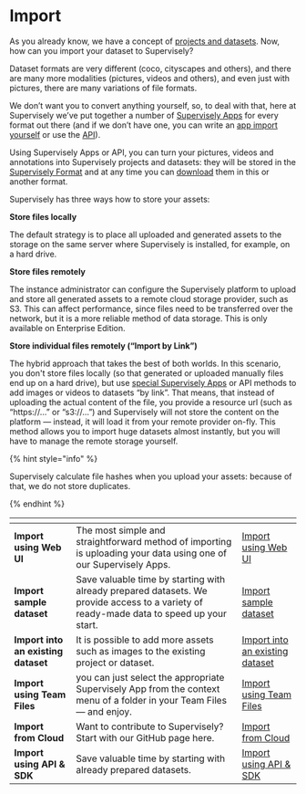 # Import

As you already know, we have a concept of [projects and datasets](../../overview.md). Now, how can you import your dataset to Supervisely?

Dataset formats are very different (coco, cityscapes and others), and there are many more modalities (pictures, videos and others), and even just with pictures, there are many variations of file formats.

We don’t want you to convert anything yourself, so, to deal with that, here at Supervisely we’ve put together a number of [Supervisely Apps](https://ecosystem.supervisely.com/import) for every format out there (and if we don’t have one, you can write an [app import yourself](https://supervisely.readthedocs.io/en/latest/sdk_packages.html) or use the [API](https://api.docs.supervisely.com/)).

Using Supervisely Apps or API, you can turn your pictures, videos and annotations into Supervisely projects and datasets: they will be stored in the [Supervisely Format](../../supervisely-format.md) and at any time you can [download](../export/export.md) them in this or another format.

Supervisely has three ways how to store your assets:

**Store files locally**

The default strategy is to place all uploaded and generated assets to the storage on the same server where Supervisely is installed, for example, on a hard drive.

**Store files remotely**

The instance administrator can configure the Supervisely platform to upload and store all generated assets to a remote cloud storage provider, such as S3. This can affect performance, since files need to be transferred over the network, but it is a more reliable method of data storage. This is only available on Enterprise Edition.

**Store individual files remotely (“Import by Link”)**

The hybrid approach that takes the best of both worlds. In this scenario, you don't store files locally (so that generated or uploaded manually files end up on a hard drive), but use [special Supervisely Apps](Import-from-Cloud.md) or API methods to add images or videos to datasets “by link”. That means, that instead of uploading the actual content of the file, you provide a resource url (such as “https://…” or “s3://…”) and Supervisely will not store the content on the platform — instead, it will load it from your remote provider on-fly. This method allows you to import huge datasets almost instantly, but you will have to manage the remote storage yourself.

{% hint style="info" %}

Supervisely calculate file hashes when you upload your assets: because of that, we do not store duplicates.

{% endhint %}

<table data-view="cards">
   <thead>
      <tr>
         <th></th>
         <th></th>
         <th data-hidden data-card-target data-type="content-ref"></th>
      </tr>
   </thead>
   <tbody>
      <tr>
         <td><strong>Import using Web UI</strong></td>
         <td>The most simple and straightforward method of importing is uploading your data using one of our Supervisely Apps.</td>
         <td><a href="Import-using-Web-UI.md">Import using Web UI</a></td>
      </tr>
      <tr>
         <td><strong>Import sample dataset</strong></td>
         <td>Save valuable time by starting with already prepared datasets. We provide access to a variety of ready-made data to speed up your start.</td>
         <td><a href="Import-sample-dataset.md">Import sample dataset</a></td>
      </tr>
      <tr>
         <td><strong>Import into an existing dataset</strong></td>
         <td>It is possible to add more assets such as images to the existing project or dataset.</td>
         <td><a href="exesting-dataset.md">Import into an existing dataset</a></td>
      </tr>
       <tr>
         <td><strong>Import using Team Files</strong></td>
         <td>you can just select the appropriate Supervisely App from the context menu of a folder in your Team Files — and enjoy.</td>
         <td><a href="Import-Team-Files.md">Import using Team Files</a></td>
      </tr>
     <tr>
         <td><strong>Import from Cloud</strong></td>
         <td>Want to contribute to Supervisely? Start with our GitHub page here.</td>
         <td><a href="Import-from-Cloud.md">Import from Cloud</a></td>
      </tr>
      <tr>
         <td><strong>Import using API & SDK</strong></td>
         <td>Save valuable time by starting with already prepared datasets.</td>
         <td><a href="import-sdk-api.md">Import using API & SDK</a></td>
      </tr>
   </tbody>
</table>
